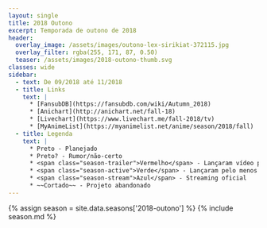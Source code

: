 ```yaml
---
layout: single
title: 2018 Outono
excerpt: Temporada de outono de 2018
header:
  overlay_image: /assets/images/outono-lex-sirikiat-372115.jpg
  overlay_filter: rgba(255, 171, 87, 0.50)
  teaser: /assets/images/2018-outono-thumb.svg
classes: wide
sidebar:
  - text: De 09/2018 até 11/2018
  - title: Links
    text: |
      * [FansubDB](https://fansubdb.com/wiki/Autumn_2018)
      * [Anichart](http://anichart.net/fall-18)
      * [Livechart](https://www.livechart.me/fall-2018/tv)
      * [MyAnimeList](https://myanimelist.net/anime/season/2018/fall)
  - title: Legenda
    text: |
      * Preto - Planejado
      * Preto? - Rumor/não-certo
      * <span class="season-trailer">Vermelho</span> - Lançaram vídeo promocional ou trailer
      * <span class="season-active">Verde</span> - Lançaram pelo menos um episódio
      * <span class="season-stream">Azul</span> - Streaming oficial
      * ~~Cortado~~ - Projeto abandonado
---
```


<!-- Para editar a tabela abra o arquivo /data/seasons/2018-outono.yml -->
{% assign season = site.data.seasons['2018-outono'] %}
{% include season.md %}
